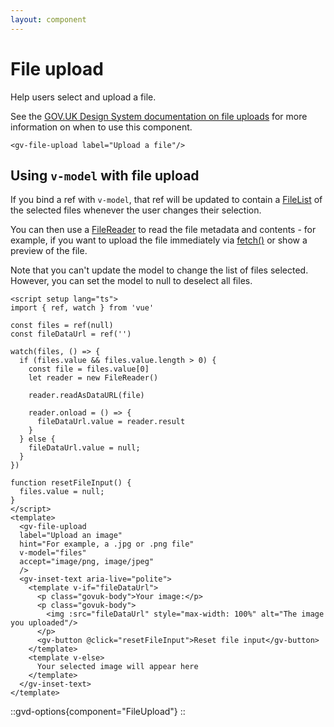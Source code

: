 ```yaml
---
layout: component
---
```


# File upload

Help users select and upload a file.

See the [GOV.UK Design System documentation on file uploads](https://design-system.service.gov.uk/components/file-upload/)
for more information on when to use this component.

```vue
<gv-file-upload label="Upload a file"/>
```

## Using `v-model` with file upload

If you bind a ref with `v-model`, that ref will be updated to contain a 
[FileList](https://developer.mozilla.org/en-US/docs/Web/API/FileList) of the selected files whenever the user changes
their selection.

You can then use a [FileReader](https://developer.mozilla.org/en-US/docs/Web/API/FileReader) to read the file metadata
and contents - for example, if you want to upload the file immediately via 
[fetch()](https://developer.mozilla.org/en-US/docs/Web/API/Fetch_API/Using_Fetch) or show a preview of the file.

Note that you can't update the model to change the list of files selected. However, you can set the model to null to deselect all files.

```vue
<script setup lang="ts">
import { ref, watch } from 'vue'

const files = ref(null)
const fileDataUrl = ref('')

watch(files, () => {
  if (files.value && files.value.length > 0) {
    const file = files.value[0]
    let reader = new FileReader()

    reader.readAsDataURL(file)

    reader.onload = () => {
      fileDataUrl.value = reader.result
    }
  } else {
    fileDataUrl.value = null;
  }
})

function resetFileInput() {
  files.value = null;
}
</script>
<template>
  <gv-file-upload
  label="Upload an image"
  hint="For example, a .jpg or .png file"
  v-model="files"
  accept="image/png, image/jpeg"
  />
  <gv-inset-text aria-live="polite">
    <template v-if="fileDataUrl">
      <p class="govuk-body">Your image:</p>
      <p class="govuk-body">
        <img :src="fileDataUrl" style="max-width: 100%" alt="The image you uploaded"/>
      </p>
      <gv-button @click="resetFileInput">Reset file input</gv-button>
    </template>
    <template v-else>
      Your selected image will appear here
    </template>
  </gv-inset-text>
</template>
```

::gvd-options{component="FileUpload"}
::